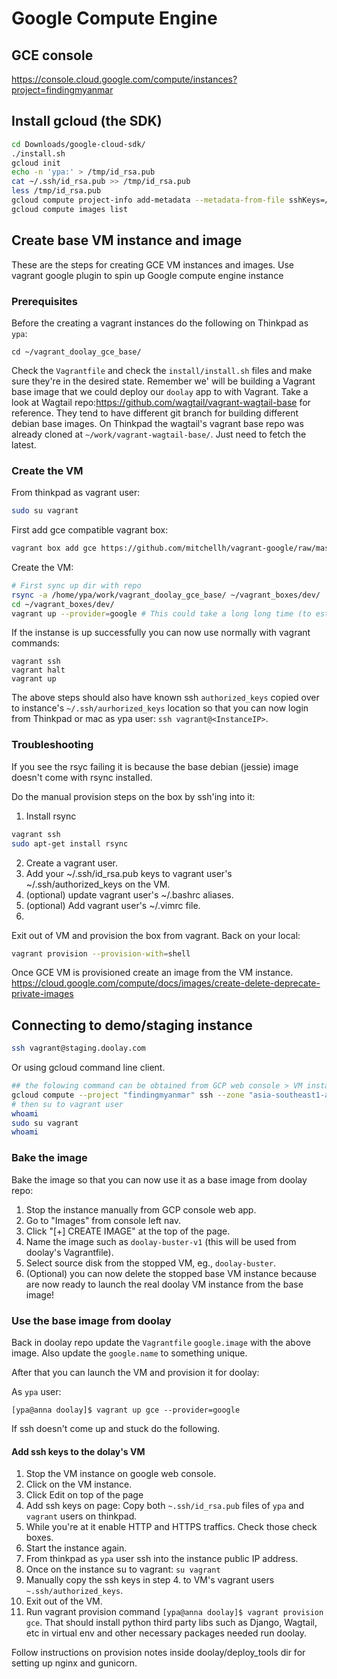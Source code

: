 Google Compute Engine
=====================

## GCE console
https://console.cloud.google.com/compute/instances?project=findingmyanmar

## Install gcloud (the SDK)
```sh
cd Downloads/google-cloud-sdk/
./install.sh
gcloud init
echo -n 'ypa:' > /tmp/id_rsa.pub
cat ~/.ssh/id_rsa.pub >> /tmp/id_rsa.pub
less /tmp/id_rsa.pub
gcloud compute project-info add-metadata --metadata-from-file sshKeys=/tmp/id_rsa.pub
gcloud compute images list
```

## Create base VM instance and image

These are the steps for creating GCE VM instances and images.
Use vagrant google plugin to spin up Google compute engine instance

### Prerequisites
Before the creating a vagrant instances do the following on Thinkpad as `ypa`:

```ssh
cd ~/vagrant_doolay_gce_base/
```
Check the `Vagrantfile` and check the `install/install.sh` files and make sure they're in the desired state.
Remember we' will be building a Vagrant base image that we could deploy our `doolay` app to with Vagrant.
Take a look at Wagtail repo:https://github.com/wagtail/vagrant-wagtail-base for reference. They tend to have different git branch for building different debian base images. On Thinkpad the wagtail's vagrant base repo was already cloned at `~/work/vagrant-wagtail-base/`. Just need to fetch the latest.

### Create the VM

From thinkpad as vagrant user:
```sh
sudo su vagrant
```

First add gce compatible vagrant box:
```sh
vagrant box add gce https://github.com/mitchellh/vagrant-google/raw/master/google.box
```

Create the VM:
```sh
# First sync up dir with repo
rsync -a /home/ypa/work/vagrant_doolay_gce_base/ ~/vagrant_boxes/dev/
cd ~/vagrant_boxes/dev/
vagrant up --provider=google # This could take a long long time (to establish connection with google)
```
If the instanse is up successfully you can now use normally with vagrant commands:
```
vagrant ssh
vagrant halt
vagrant up
```

The above steps should also have known ssh `authorized_keys` copied over to instance's `~/.ssh/aurhorized_keys` location so that you can now login from Thinkpad or mac as ypa user: `ssh vagrant@<InstanceIP>`.

### Troubleshooting

If you see the rsyc failing it is because the base debian (jessie) image doesn't come with rsync installed.

Do the manual provision steps on the box by ssh'ing into it:
1. Install rsync
```sh
vagrant ssh
sudo apt-get install rsync
```
2. Create a vagrant user.
3. Add your ~/.ssh/id_rsa.pub keys to vagrant user's ~/.ssh/authorized_keys on the VM.
4. (optional) update vagrant user's ~/.bashrc aliases.
5. (optional) Add vagrant user's ~/.vimrc file.
6. 

Exit out of VM and provision the box from vagrant. Back on your local:
```sh
vagrant provision --provision-with=shell
```
Once GCE VM is provisioned create an image from the VM instance.
https://cloud.google.com/compute/docs/images/create-delete-deprecate-private-images


## Connecting to demo/staging instance

```sh
ssh vagrant@staging.doolay.com
```

Or using gcloud command line client.

```sh
## the folowing command can be obtained from GCP web console > VM instances's SSH dropdown
gcloud compute --project "findingmyanmar" ssh --zone "asia-southeast1-a" "demo-doolay-jessie-v3"
# then su to vagrant user
whoami
sudo su vagrant
whoami
 ```


### Bake the image
Bake the image so that you can now use it as a base image from doolay repo:

1. Stop the instance manually from GCP console web app.
2. Go to "Images" from console left nav.
3. Click "[+] CREATE IMAGE" at the top of the page.
4. Name the image such as `doolay-buster-v1` (this will be used from doolay's Vagrantfile).
5. Select source disk from the stopped VM, eg., `doolay-buster`.
6. (Optional) you can now delete the stopped base VM instance because are now ready to launch the real doolay VM instance from the base image!


### Use the base image from doolay

Back in doolay repo update the `Vagrantfile` `google.image` with the above image. Also update the `google.name` to something unique.

After that you can launch the VM and provision it for doolay:

As `ypa` user:

```
[ypa@anna doolay]$ vagrant up gce --provider=google
```
If ssh doesn't come up and stuck do the following.

#### Add ssh keys to the dolay's VM
1. Stop the VM instance on google web console.
2. Click on the VM instance.
3. Click Edit on top of the page
4. Add ssh keys on page: Copy both `~.ssh/id_rsa.pub` files of `ypa` and `vagrant` users on thinkpad.
5. While you're at it enable HTTP and HTTPS traffics. Check those check boxes.
5. Start the instance again.
6. From thinkpad as `ypa` user ssh into the instance public IP address.
7. Once on the instance su to vagrant: `su vagrant`
8. Manually copy the ssh keys in step 4. to VM's vagrant users `~.ssh/authorized_keys`.
9. Exit out of the VM.
10. Run vagrant provision command `[ypa@anna doolay]$ vagrant provision gce`. That should install python third party libs such as Django, Wagtail, etc in virtual env and other necessary packages needed run doolay.

Follow instructions on provision notes inside doolay/deploy_tools dir for setting up nginx and gunicorn.
